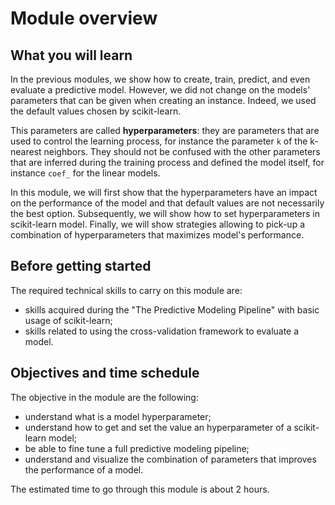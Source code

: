 # Module overview

## What you will learn

<!-- Give in plain English what the module is about -->

In the previous modules, we show how to create, train, predict, and even
evaluate a predictive model. However, we did not change on the models'
parameters that can be given when creating an instance. Indeed, we used the
default values chosen by scikit-learn.

This parameters are called **hyperparameters**: they are parameters that are
used to control the learning process, for instance the parameter `k` of the
k-nearest neighbors. They should not be confused with the other parameters that
are inferred during the training process and defined the model itself, for
instance `coef_` for the linear models.

In this module, we will first show that the hyperparameters have an impact on
the performance of the model and that default values are not necessarily the
best option. Subsequently, we will show how to set hyperparameters in
scikit-learn model. Finally, we will show strategies allowing to pick-up a
combination of hyperparameters that maximizes model's performance.

## Before getting started

<!-- Give the required skills for the module -->

The required technical skills to carry on this module are:

- skills acquired during the "The Predictive Modeling Pipeline" with basic
  usage of scikit-learn;
- skills related to using the cross-validation framework to evaluate a model.

<!-- Point to resources to learning these skills -->

## Objectives and time schedule

<!-- Give the learning objectives -->

The objective in the module are the following:

- understand what is a model hyperparameter;
- understand how to get and set the value an hyperparameter of a scikit-learn
  model;
- be able to fine tune a full predictive modeling pipeline;
- understand and visualize the combination of parameters that improves the
  performance of a model.

<!-- Give the investment in time -->

The estimated time to go through this module is about 2 hours.
